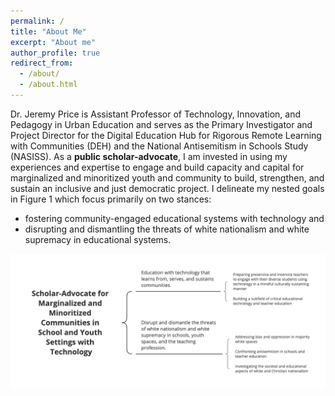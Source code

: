 ```yaml
---
permalink: /
title: "About Me"
excerpt: "About me"
author_profile: true
redirect_from:
  - /about/
  - /about.html
---
```


Dr. Jeremy Price is Assistant Professor of Technology, Innovation, and Pedagogy in Urban Education and serves as the Primary Investigator and Project Director for the Digital Education Hub for Rigorous Remote Learning with Communities (DEH) and the National Antisemitism in Schools Study (NASISS). As a **public scholar-advocate**, I am invested in using my experiences and expertise to engage and build capacity and capital for marginalized and minoritized youth and community to build, strengthen, and sustain an inclusive and just democratic project. I delineate my nested goals in Figure 1 which focus primarily on two stances:

 * fostering community-engaged educational systems with technology and
 * disrupting and dismantling the threats of white nationalism and white supremacy in educational systems.

![](images/overview-map.png)
